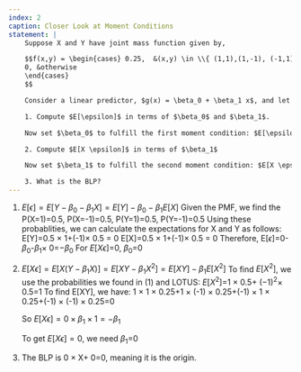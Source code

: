 ```yaml
---
index: 2
caption: Closer Look at Moment Conditions
statement: |
    Suppose X and Y have joint mass function given by,

    $$f(x,y) = \begin{cases} 0.25,  &(x,y) \in \\{ (1,1),(1,-1), (-1,1), (-1,-1) \\} \\\\\
    0, &otherwise
    \end{cases}
    $$

    Consider a linear predictor, $g(x) = \beta_0 + \beta_1 x$, and let $\epsilon = Y - g(X)$ be the error term.

    1. Compute $E[\epsilon]$ in terms of $\beta_0$ and $\beta_1$.

    Now set $\beta_0$ to fulfill the first moment condition: $E[\epsilon] = 0$.

    2. Compute $E[X \epsilon]$ in terms of $\beta_1$

    Now set $\beta_1$ to fulfill the second moment condition: $E[X \epsilon] = 0$.

    3. What is the BLP?
---
```

1. $E[\epsilon]=E[Y-\beta_0 - \beta_1 X]=E[Y]-\beta_0 -\beta_1 E[X]$
   Given the PMF, we find the P(X=1)=0.5, P(X=-1)=0.5, P(Y=1)=0.5, P(Y=-1)=0.5
   Using these probablities, we can calculate the expectations for X and Y as follows:
   E[Y]=0.5 $\times$ 1+(-1)$\times$ 0.5 = 0
   E[X]=0.5 $\times$ 1+(-1)$\times$ 0.5 = 0
   Therefore, E[$\epsilon$]=0-$\beta_0$-$\beta_1 \times$ 0=$-\beta_0$
   For $E[X \epsilon]$=0, $\beta_0$=0
2. $E[X \epsilon]=E[X(Y-\beta_1 X)]=E[XY-\beta_1 X^2]=E[XY]-\beta_1 E[X^2]$
   To find $E[X^2]$, we use the probabilities we found in (1) and LOTUS:
   $E[X^2]$=1 $\times$ 0.5+ $(-1)^2 \times$ 0.5=1
   To find E[XY], we have:
   1 $\times$ 1 $\times$ 0.25+1 $\times$ (-1) $\times$ 0.25+(-1) $\times$ 1 $\times$ 0.25+(-1) $\times$ (-1) $\times$ 0.25=0

   So $E[X \epsilon]= 0 \times \beta_1 \times 1 = - \beta_1$

   To get $E[X \epsilon]=0$, we need $\beta_1$=0

3. The BLP is 0 $\times$ X+ 0=0, meaning it is the origin.   
